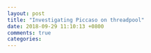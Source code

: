 ```yaml
---
layout: post
title: "Investigating Piccaso on threadpool"
date: 2018-09-29 11:10:13 +0800
comments: true
categories:
---
```

